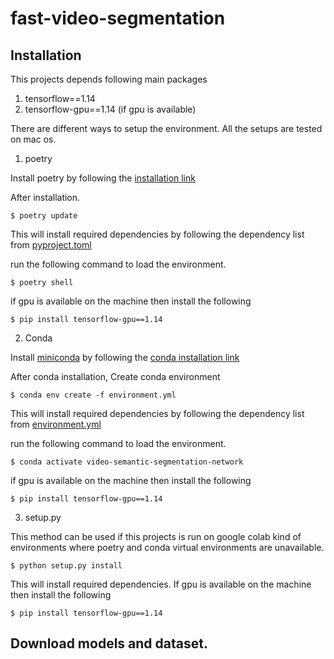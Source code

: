 # fast-video-segmentation


## Installation

This projects depends following main packages

1. tensorflow==1.14
2. tensorflow-gpu==1.14 (if gpu is available)

There are different ways to setup the environment. All the setups are tested on mac os.

1. poetry

Install poetry by following the [installation link][]

[installation link]: https://python-poetry.org/docs/#installation

After installation. 

	$ poetry update

This will install required dependencies by following the dependency list from [pyproject.toml](pyproject.toml)

run the following command to load the environment.

	$ poetry shell

if gpu is available on the machine then install the following

	$ pip install tensorflow-gpu==1.14


2. Conda

Install [miniconda][] by following the [conda installation link][]

[conda installation link]: https://docs.conda.io/en/latest/miniconda.html
[miniconda]: https://docs.conda.io/en/latest/miniconda.html

After conda installation, Create conda environment

	$ conda env create -f environment.yml

This will install required dependencies by following the dependency list from [environment.yml](environment.yml)

run the following command to load the environment.

	$ conda activate video-semantic-segmentation-network

if gpu is available on the machine then install the following

	$ pip install tensorflow-gpu==1.14


3. setup.py

This method can be used if this projects is run on google colab kind of environments where poetry and conda virtual environments are unavailable.

	$ python setup.py install

This will install required dependencies. If gpu is available on the machine then install the following

	$ pip install tensorflow-gpu==1.14


## Download models and dataset.






